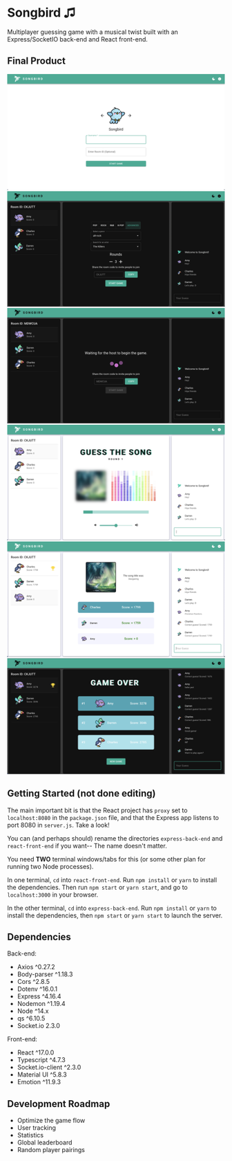 # Songbird ♫

Multiplayer guessing game with a musical twist built with an Express/SocketIO back-end and React front-end.

## Final Product

![User Form](doc/screenshots/light-userform.png?raw=true "User Form")
![Host Lobby](doc/screenshots/dark-host-lobby.png?raw=true "Host Lobby (Dark Mode)")
![Guest Lobby](doc/screenshots/dark-guest-lobby.png?raw=true "Guest Lobby (Dark Mode)")
![Play Game](doc/screenshots/light-play-game.png?raw=true "Play Game")
![End of Round](doc/screenshots/light-end-round.png?raw=true "End of Round")
![Game Over](doc/screenshots/dark-game-over.png?raw=true "Game Over (Dark Mode)")

## Getting Started (not done editing)

The main important bit is that the React project has `proxy` set to `localhost:8080` in the `package.json` file, and that the Express app listens to port 8080 in `server.js`. Take a look!

You can (and perhaps should) rename the directories `express-back-end` and `react-front-end` if you want-- The name doesn't matter.

You need **TWO** terminal windows/tabs for this (or some other plan for running two Node processes).

In one terminal, `cd` into `react-front-end`. Run `npm install` or `yarn` to install the dependencies. Then run `npm start` or `yarn start`, and go to `localhost:3000` in your browser.

In the other terminal, `cd` into `express-back-end`. Run `npm install` or `yarn` to install the dependencies, then `npm start` or `yarn start` to launch the server.

## Dependencies

Back-end:

- Axios ^0.27.2
- Body-parser ^1.18.3
- Cors ^2.8.5
- Dotenv ^16.0.1
- Express ^4.16.4
- Nodemon ^1.19.4
- Node ^14.x
- qs ^6.10.5
- Socket.io 2.3.0

Front-end:

- React ^17.0.0
- Typescript ^4.7.3
- Socket.io-client ^2.3.0
- Material UI ^5.8.3
- Emotion ^11.9.3

## Development Roadmap

- Optimize the game flow
- User tracking
- Statistics
- Global leaderboard
- Random player pairings
